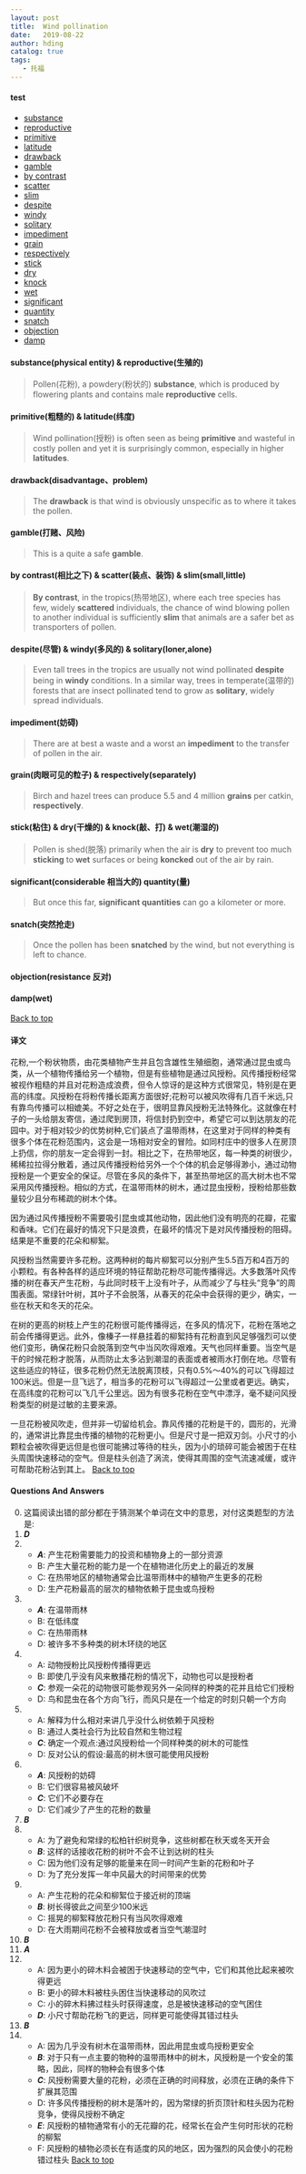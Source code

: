 ```yaml
---
layout: post
title:  Wind pollination
date:   2019-08-22
author: hding
catalog: true
tags:
   - 托福
---
```

#### <span id="top">test</span>
- [substance](#sr)
- [reproductive](#sr)
- [primitive](#pl)
- [latitude](#pl)
- [drawback](#drawback)
- [gamble](#gamble)
- [by contrast](#css)
- [scatter](#css)
- [slim](#css)
- [despite](#dws)
- [windy](#dws)
- [solitary](#dws)
- [impediment](#impediment)
- [grain](#gr)
- [respectively](#gr)
- [stick](#sdkw)
- [dry](#sdkw)
- [knock](#sdkw)
- [wet](#sdkw)
- [significant](#sq)
- [quantity](#sq)
- [snatch](#snatch)
- [objection](#objection)
- [damp](#damp)

#### <span id="sr">substance(physical entity) & reproductive(生殖的)</span>
> Pollen(花粉), a powdery(粉状的) **substance**, which is produced by flowering plants and contains male **reproductive** cells.

#### <span id="pl">primitive(粗糙的) & latitude(纬度)</span>
> Wind pollination(授粉) is often seen as being **primitive** and wasteful in costly pollen and yet it is surprisingly common, especially in higher **latitudes**.

#### <span id="drawback">drawback(disadvantage、problem)</span>
> The **drawback** is that wind is obviously unspecific as to where it takes the pollen.

#### <span id="gamble">gamble(打赌、风险)</span>
> This is a quite a safe **gamble**.

#### <span id="css">by contrast(相比之下) & scatter(装点、装饰) & slim(small,little)</span>
> **By contrast**, in the tropics(热带地区), where each tree species has few, widely **scattered** individuals, the chance of wind blowing pollen to another individual is sufficiently **slim** that animals are a safer bet as transporters of pollen. 

#### <span id="dws">despite(尽管) & windy(多风的) & solitary(loner,alone)</span>
> Even tall trees in the tropics are usually not wind pollinated **despite** being in **windy** conditions. In a similar way, trees in temperate(温带的) forests that are insect pollinated tend to grow as **solitary**, widely spread individuals.

#### <span id="impediment">impediment(妨碍)</span>
> There are at best a waste and a worst an **impediment** to the transfer of pollen in the air.

#### <span id="gr">grain(肉眼可见的粒子) & respectively(separately)</span>
> Birch and hazel trees can produce 5.5 and 4 million **grains** per catkin, **respectively**.

#### <span id="sdkw">stick(粘住) & dry(干燥的) & knock(敲、打) & wet(潮湿的)</span>
> Pollen is shed(脱落) primarily when the air is **dry** to prevent too much **sticking** to **wet** surfaces or being **koncked** out of the air by rain.

#### <span id="sq">significant(considerable 相当大的) quantity(量)</span>
> But once this far, **significant quantities** can go a kilometer or more.

#### <span id="snatch">snatch(突然抢走)</span>
> Once the pollen has been **snatched** by the wind, but not everything is left to chance. 
 
#### <span id="objection">objection(resistance 反对)</span>

#### <span id="damp">damp(wet)</span>
<a href="#top">Back to top</a>

#### 译文

花粉,一个粉状物质，由花类植物产生并且包含雄性生殖细胞，通常通过昆虫或鸟类，从一个植物传播给另一个植物，但是有些植物是通过风授粉。风传播授粉经常被视作粗糙的并且对花粉造成浪费，但令人惊讶的是这种方式很常见，特别是在更高的纬度。风授粉在将粉传播长距离方面很好;花粉可以被风吹得有几百千米远,只有靠鸟传播可以相媲美。不好之处在于，很明显靠风授粉无法特殊化。这就像在村子的一头给朋友寄信，通过爬到房顶，将信封扔到空中，希望它可以到达朋友的花园中。对于相对较少的优势树种,它们装点了温带雨林，在这里对于同样的种类有很多个体在花粉范围内，这会是一场相对安全的冒险。如同村庄中的很多人在房顶上扔信，你的朋友一定会得到一封。相比之下，在热带地区，每一种类的树很少，稀稀拉拉得分散着，通过风传播授粉给另外一个个体的机会足够得渺小，通过动物授粉是一个更安全的保证。尽管在多风的条件下，甚至热带地区的高大树木也不常采用风传播授粉。相似的方式，在温带雨林的树木，通过昆虫授粉，授粉给那些数量较少且分布稀疏的树木个体。

因为通过风传播授粉不需要吸引昆虫或其他动物，因此他们没有明亮的花瓣，花蜜和香味。它们在最好的情况下只是浪费，在最坏的情况下是对风传播授粉的阻碍。结果是不重要的花朵和柳絮。

风授粉当然需要许多花粉。这两种树的每片柳絮可以分别产生5.5百万和4百万的小颗粒。有各种各样的适应环境的特征帮助花粉尽可能传播得远。大多数落叶风传播的树在春天产生花粉，与此同时枝干上没有叶子，从而减少了与柱头“竞争”的周围表面。常绿针叶树，其叶子不会脱落，从春天的花朵中会获得的更少，确实，一些在秋天和冬天的花朵。

在树的更高的树枝上产生的花粉很可能传播得远，在多风的情况下，花粉在落地之前会传播得更远。此外，像榛子一样悬挂着的柳絮持有花粉直到风足够强烈可以使他们变形，确保花粉只会脱落到空气中当风吹得艰难。天气也同样重要。当空气是干的时候花粉才脱落，从而防止太多沾到潮湿的表面或者被雨水打倒在地。尽管有这些适应的特征，很多花粉仍然无法脱离顶枝，只有0.5%～40%的可以飞得超过100米远。但是一旦飞远了，相当多的花粉可以飞得超过一公里或者更远。确实，在高纬度的花粉可以飞几千公里远。因为有很多花粉在空气中漂浮，毫不疑问风授粉类型的树是过敏的主要来源。

一旦花粉被风吹走，但并非一切留给机会。靠风传播的花粉是干的，圆形的，光滑的，通常讲比靠昆虫传播的植物的花粉更小。但是尺寸是一把双刃剑。小尺寸的小颗粒会被吹得更远但是也很可能拂过等待的柱头，因为小的琐碎可能会被困于在柱头周围快速移动的空气。但是柱头创造了涡流，使得其周围的空气流速减缓，或许可帮助花粉沾到其上。
<a href="#top">Back to top</a>

#### Questions And Answers

0. 这篇阅读出错的部分都在于猜测某个单词在文中的意思，对付这类题型的方法是:	
1. ***D*** 
2. - ***A***: 产生花粉需要能力的投资和植物身上的一部分资源
   - B: 产生大量花粉的能力是一个在植物进化历史上的最近的发展
   - C: 在热带地区的植物通常会比温带雨林中的植物产生更多的花粉
   - D: 生产花粉最高的层次的植物依赖于昆虫或鸟授粉
3. - ***A***: 在温带雨林
   - B: 在低纬度
   - C: 在热带雨林
   - D: 被许多不多种类的树木环绕的地区
4. - A: 动物授粉比风授粉传播得更远
   - B: 即使几乎没有风来散播花粉的情况下，动物也可以是授粉者
   - ***C***: 参观一朵花的动物很可能参观另外一朵同样的种类的花并且给它们授粉
   - D: 鸟和昆虫在各个方向飞行，而风只是在一个给定的时刻只朝一个方向
5. - A: 解释为什么相对来讲几乎没什么树依赖于风授粉
   - B: 通过人类社会行为比较自然和生物过程
   - ***C***: 确定一个观点:通过风授粉给一个同样种类的树木的可能性  
   - D: 反对公认的假设:最高的树木很可能使用风授粉  
6. - ***A***: 风授粉的妨碍
   - B: 它们很容易被风破坏
   - ***C***: 它们不必要存在  
   - D: 它们减少了产生的花粉的数量
7. ***B***
8. - A: 为了避免和常绿的松柏针织树竞争，这些树都在秋天或冬天开会
   - ***B***: 这样的话接收花粉的树叶不会不让到达树的柱头
   - C: 因为他们没有足够的能量来在同一时间产生新的花粉和叶子  
   - D: 为了充分发挥一年中风最大的时间带来的优势
9. - A: 产生花粉的花朵和柳絮位于接近树的顶端
   - ***B***: 树长得彼此之间至少100米远
   - C: 摇晃的柳絮释放花粉只有当风吹得艰难  
   - D: 在大雨期间花粉不会被释放或者当空气潮湿时
10. ***B***
11. ***A***
12. - A: 因为更小的碎木料会被困于快速移动的空气中，它们和其他比起来被吹得更远
    - B: 更小的碎木料被柱头困住当快速移动的风吹过
    - C: 小的碎木料拂过柱头时获得速度，总是被快速移动的空气困住
    - ***D***: 小尺寸帮助花粉飞的更远，同样更可能使得其错过柱头
13. ***B***
14. - A: 因为几乎没有树木在温带雨林，因此用昆虫或鸟授粉更安全
	- ***B***: 对于只有一点主要的物种的温带雨林中的树木，风授粉是一个安全的策略，因此，同样的物种会有很多个体
	- ***C***: 风授粉需要大量的花粉，必须在正确的时间释放，必须在正确的条件下扩展其范围
	- D: 许多风传播授粉的树木是落叶的，因为常绿的折页顶针和柱头因为花粉竞争，使得风授粉不确定
	- ***E***: 风授粉的植物通常有小的无花瓣的花，经常长在会产生何时形状的花粉的柳絮
	- F: 风授粉的植物必须长在有适度的风的地区，因为强烈的风会使小的花粉错过柱头
	<a href="#top">Back to top</a> 

	













































